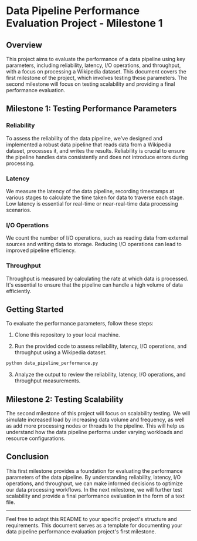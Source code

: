 # Data Pipeline Performance Evaluation Project - Milestone 1

## Overview

This project aims to evaluate the performance of a data pipeline using key parameters, including reliability, latency, I/O operations, and throughput, with a focus on processing a Wikipedia dataset. This document covers the first milestone of the project, which involves testing these parameters. The second milestone will focus on testing scalability and providing a final performance evaluation.

## Milestone 1: Testing Performance Parameters

### Reliability

To assess the reliability of the data pipeline, we've designed and implemented a robust data pipeline that reads data from a Wikipedia dataset, processes it, and writes the results. Reliability is crucial to ensure the pipeline handles data consistently and does not introduce errors during processing.

### Latency

We measure the latency of the data pipeline, recording timestamps at various stages to calculate the time taken for data to traverse each stage. Low latency is essential for real-time or near-real-time data processing scenarios.

### I/O Operations

We count the number of I/O operations, such as reading data from external sources and writing data to storage. Reducing I/O operations can lead to improved pipeline efficiency.

### Throughput

Throughput is measured by calculating the rate at which data is processed. It's essential to ensure that the pipeline can handle a high volume of data efficiently.

## Getting Started

To evaluate the performance parameters, follow these steps:

1. Clone this repository to your local machine.

2. Run the provided code to assess reliability, latency, I/O operations, and throughput using a Wikipedia dataset.

```bash
python data_pipeline_performance.py
```

3. Analyze the output to review the reliability, latency, I/O operations, and throughput measurements.

## Milestone 2: Testing Scalability

The second milestone of this project will focus on scalability testing. We will simulate increased load by increasing data volume and frequency, as well as add more processing nodes or threads to the pipeline. This will help us understand how the data pipeline performs under varying workloads and resource configurations.

## Conclusion

This first milestone provides a foundation for evaluating the performance parameters of the data pipeline. By understanding reliability, latency, I/O operations, and throughput, we can make informed decisions to optimize our data processing workflows. In the next milestone, we will further test scalability and provide a final performance evaluation in the form of a text file.

---

Feel free to adapt this README to your specific project's structure and requirements. This document serves as a template for documenting your data pipeline performance evaluation project's first milestone.
